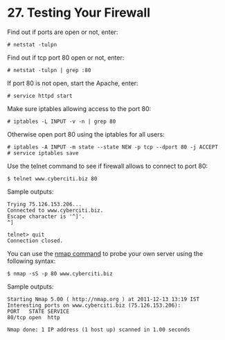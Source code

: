 # 27. Testing Your Firewall

Find out if ports are open or not, enter:
```
# netstat -tulpn
```

Find out if tcp port 80 open or not, enter:
```
# netstat -tulpn | grep :80
```
If port 80 is not open, start the Apache, enter:
```
# service httpd start
```
Make sure iptables allowing access to the port 80:
```
# iptables -L INPUT -v -n | grep 80
```
Otherwise open port 80 using the iptables for all users:
```
# iptables -A INPUT -m state --state NEW -p tcp --dport 80 -j ACCEPT
# service iptables save
```
Use the telnet command to see if firewall allows to connect to port 80:
```
$ telnet www.cyberciti.biz 80
```
Sample outputs:
```
Trying 75.126.153.206...
Connected to www.cyberciti.biz.
Escape character is '^]'.
^]

telnet> quit
Connection closed.
```
You can use the [nmap command](https://www.cyberciti.biz/networking/nmap-command-examples-tutorials/) to probe your own server using the following syntax:
```
$ nmap -sS -p 80 www.cyberciti.biz
```
Sample outputs:
```
Starting Nmap 5.00 ( http://nmap.org ) at 2011-12-13 13:19 IST
Interesting ports on www.cyberciti.biz (75.126.153.206):
PORT   STATE SERVICE
80/tcp open  http

Nmap done: 1 IP address (1 host up) scanned in 1.00 seconds
```
